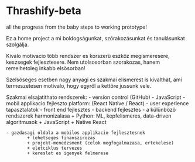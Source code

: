 # Thrashify-beta
all the progress from the baby steps to working prototype!


 Ez a home project a mi boldogságunkat, szórakozásunkat és tanulásunkat szolgálja.
 
 Kivalo motivacio több rendszer es korszerü eszköz megismeresere, keszsegek fejlesztesere. Nem utolsosorban szorakozas, hanem remelhetoleg inkabb elsösorban!

 Szelsöseges esetben nagy anyagi es szakmai elismerest is kivalthat, ami termeszetesen motivalo, hogy egyröl a kettöre jussunk vele.

 Szakmai elsajatithato rendszerek: 
    - version control (GitHub)
    - JavaScript
    - mobil applikacio fejleszto platform: (React Native / React)
    - user experience tapasztalatok
    - front end fejlesztes
    - backend fejlesztes
    - a külünbözö rendszerek harmonizalasa
            + Python: ML, kepfelismeres, data-driven algoritmusok
            + JavaScript
            + Native React

    - gazdasagi oldala a mobilos applikacio fejlesztesnek
            + lehetseges finanszirozas
            + projekt-menedzsment (celok megfogalmazasa, ertekelese)
            + eletciklus tervezes
            + kereslet es igenyek felmerese
